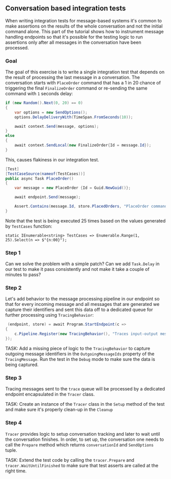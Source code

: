 ## Conversation based integration tests

When writing integration tests for message-based systems it's common to make assertions on the results of the whole conversation and not the initial command alone. This part of the tutorial shows how to instrument message handling endpoints so that it's possible for the testing logic to run assertions only after all messages in the conversation have been processed. 

### Goal

The goal of this exercise is to write a single integration test that depends on the result of processing the last message in a conversation. The conversation starts with `PlaceOrder` command that has a 1 in 20 chance of triggering the final `FinalizeOrder` command or re-sending the same command with `1` seconds delay:

```csharp
if (new Random().Next(0, 20) == 0)
{
    var options = new SendOptions();
    options.DelayDeliveryWith(TimeSpan.FromSeconds(10));

    await context.Send(message, options);
}
else
{
    await context.SendLocal(new FinalizeOrder{Id = message.Id});
}
```

This, causes flakiness in our integration test.

```csharp
[Test]
[TestCaseSource(nameof(TestCases))]
public async Task PlaceOrder()
{
    var message = new PlaceOrder {Id = Guid.NewGuid()};

    await endpoint.Send(message);

    Assert.Contains(message.Id, store.PlacedOrders, "PlaceOrder command should result in order record being stored in the OrderStore");
}
```

Note that the test is being executed 25 times based on the values generated by `TestCases` function:

```
static IEnumerable<string> TestCases => Enumerable.Range(1, 25).Select(n => $"{n:00}");
```

### Step 1

Can we solve the problem with a simple patch? Can we add `Task.Delay` in our test to make it pass consistently and not make it take a couple of minutes to pass?

### Step 2

Let's add behavior to the message processing pipeline in our endpoint so that for every incoming message and all messages that are generated we capture their identifiers and sent this data off to a dedicated queue for further processing using `TracingBehavior`:

```csharp 
 (endpoint, store) = await Program.StartEndpoint(c =>
{
    c.Pipeline.Register(new TracingBehavior(), "Traces input-output messages");
});
```

TASK: Add a missing piece of logic to the `TracingBehavior` to capture outgoing message identifiers in the `OutgoingMessageIds` property of the `TracingMessage`. Run the test in the `Debug` mode to make sure the data is being captured.

### Step 3

Tracing messages sent to the `trace` queue will be processed by a dedicated endpoint encapsulated in the `Tracer` class. 

TASK: Create an instance of the `Tracer` class in the `Setup` method of the test and make sure it's properly clean-up in the `Cleanup` 

### Step 4

`Tracer` provides logic to setup conversation tracking and later to wait until the conversation finishes. In order, to set up, the conversation one needs to call the `Prepare` method which returns `conversationId` and `SendOptions` tuple.

TASK: Extend the test code by calling the `tracer.Prepare` and `tracer.WaitUntilFinished` to make sure that test asserts are called at the right time.
